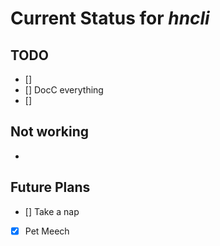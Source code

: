<!--
-*- mode: markdown; coding: utf-8; -*-
 vim: ft=markdown:sw=2:ts=2:et

 Time-stamp: "Last Modified 2022-04-21 10:52:58 by Gene De Lisa, genedelisa"

 File: CurrentStatus.md

 Gene De Lisa
 gene@rockhoppertech.com
 http://rockhoppertech.com/blog/
 License - http://unlicense.org
###############################################################################
-->

# Current Status for ***hncli***

## TODO

- []
- [] DocC everything
- []

## Not working

-

## Future Plans

- [] Take a nap
- [x] Pet Meech
